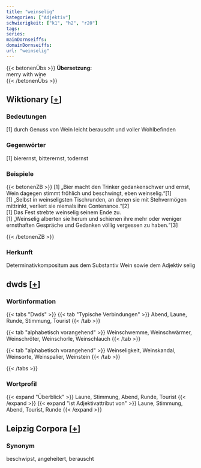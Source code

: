 ```yaml
---
title: "weinselig"
kategorien: ["Adjektiv"]
schwierigkeit: ["k1", "h2", "r20"]
tags:
series:
mainDornseiffs:
domainDornseiffs:
url: "weinselig"
---
```


{{< betonenÜbs >}}
**Übersetzung:**  
merry with wine  
{{< /betonenÜbs >}}

## Wiktionary [[+](https://de.wiktionary.org/wiki/weinselig)]

### Bedeutungen
[1] durch Genuss von Wein leicht berauscht und voller Wohlbefinden  

### Gegenwörter
[1] bierernst, bitterernst, todernst  

### Beispiele
{{< betonenZB >}}
[1] „Bier macht den Trinker gedankenschwer und ernst, Wein dagegen stimmt fröhlich und beschwingt, eben weinselig.“[1]  
[1] „Selbst in weinseligsten Tischrunden, an denen sie mit Stehvermögen mittrinkt, verliert sie niemals ihre Contenance.“[2]  
[1] Das Fest strebte weinselig seinem Ende zu.  
[1] „Weinselig alberten sie herum und schienen ihre mehr oder weniger ernsthaften Gespräche und Gedanken völlig vergessen zu haben.“[3]  

{{< /betonenZB >}}
### Herkunft
Determinativkompositum aus dem Substantiv Wein sowie dem Adjektiv selig  



## dwds [[+](https://www.dwds.de/wb/weinselig)]

### Wortinformation
{{< tabs "Dwds" >}}
{{< tab "Typische Verbindungen" >}}
Abend, Laune, Runde, Stimmung, Tourist
{{< /tab >}}

{{< tab "alphabetisch vorangehend" >}}
Weinschwemme, Weinschwärmer, Weinschröter, Weinschorle, Weinschlauch
{{< /tab >}}

{{< tab "alphabetisch vorangehend" >}}
Weinseligkeit, Weinskandal, Weinsorte, Weinspalier, Weinstein
{{< /tab >}}

{{< /tabs >}}

### Wortprofil
{{< expand "Überblick" >}} Laune, Stimmung, Abend, Runde, Tourist {{< /expand >}}
{{< expand "ist Adjektivattribut von" >}} Laune, Stimmung, Abend, Tourist, Runde {{< /expand >}}

## Leipzig Corpora [[+](https://corpora.uni-leipzig.de/en/res?word=weinselig&corpusId=deu_newscrawl-public_2018)]


### Synonym
beschwipst, angeheitert, berauscht

